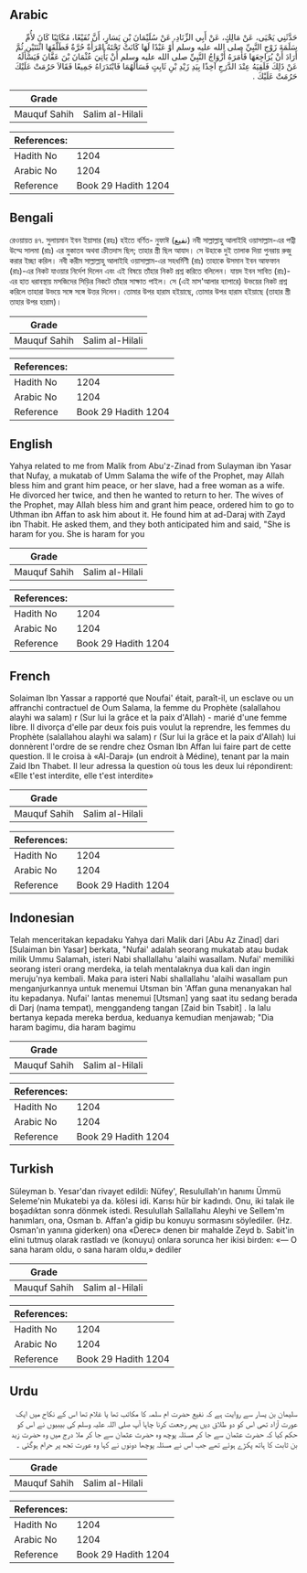 ## Arabic


<div dir="rtl" lang="ar" style={{fontSize:'larger',backgroundColor:'#f8f9fa',padding:20}}>
حَدَّثَنِي يَحْيَى، عَنْ مَالِكٍ، عَنْ أَبِي الزِّنَادِ، عَنْ سُلَيْمَانَ بْنِ يَسَارٍ، أَنَّ نُفَيْعًا، مُكَاتَبًا كَانَ لأُمِّ سَلَمَةَ زَوْجِ النَّبِيِّ صلى الله عليه وسلم أَوْ عَبْدًا لَهَا كَانَتْ تَحْتَهُ امْرَأَةٌ حُرَّةٌ فَطَلَّقَهَا اثْنَتَيْنِ ثُمَّ أَرَادَ أَنْ يُرَاجِعَهَا فَأَمَرَهُ أَزْوَاجُ النَّبِيِّ صلى الله عليه وسلم أَنْ يَأْتِيَ عُثْمَانَ بْنَ عَفَّانَ فَيَسْأَلَهُ عَنْ ذَلِكَ فَلَقِيَهُ عِنْدَ الدَّرَجِ آخِذًا بِيَدِ زَيْدِ بْنِ ثَابِتٍ فَسَأَلَهُمَا فَابْتَدَرَاهُ جَمِيعًا فَقَالاَ حَرُمَتْ عَلَيْكَ حَرُمَتْ عَلَيْكَ ‏.‏
</div>
<div style={{backgroundColor:'#f8f9fa',padding:20, marginBottom: 10}}><table> <thead> <tr> <th>Grade</th> <th></th> </tr> </thead> <tbody> <tr><td>Mauquf Sahih</td><td>Salim al-Hilali</td></tr></tbody></table><table> <thead> <tr> <th>References:</th> <th></th> </tr> </thead> <tbody><tr><td>Hadith No</td><td>1204</td></tr><tr><td>Arabic No</td><td>1204</td></tr><tr><td>Reference</td><td>Book 29 Hadith 1204</td></tr></tbody></table></div>

## Bengali


<div dir="ltr" lang="bn" style={{fontSize:'larger',backgroundColor:'#f8f9fa',padding:20}}>
রেওয়ায়ত ৪৭. সুলায়মান ইবন ইয়াসার (রহঃ) হইতে বর্ণিত- নুফাঈ (نفيع) নবী সাল্লাল্লাহু আলাইহি ওয়াসাল্লাম-এর পত্নী উম্মে সালমা (রাঃ) এর মুকাতব অথবা ক্রীতদাস ছিল; তাহার স্ত্রী ছিল আযাদ। সে উহাকে দুই তালাক দিয়া পুনরায় রুজু করার ইচ্ছা করিল। নবী করীম সাল্লাল্লাহু আলাইহি ওয়াসাল্লাম-এর সহধর্মিণী (রাঃ) তাহাকে উসমান ইবন আফফান (রাঃ)-এর নিকট যাওয়ার নির্দেশ দিলেন এবং এই বিষয়ে তাঁহার নিকট প্রশ্ন করিতে বলিলেন। যায়দ ইবন সাবিত (রাঃ)-এর হাত ধরাবস্থায় মসজিদের সিড়ির নিকটে তাঁহার সাক্ষাত পাইল। সে (এই মাস'আলার ব্যাপারে) উভয়ের নিকট প্রশ্ন করিলে তাহারা উভয়ে সঙ্গে সঙ্গে উত্তর দিলেন। তোমার উপর হারাম হইয়াছে, তোমার উপর হারাম হইয়াছে (তাহার স্ত্রী তাহার উপর হারাম)।
</div>
<div style={{backgroundColor:'#f8f9fa',padding:20, marginBottom: 10}}><table> <thead> <tr> <th>Grade</th> <th></th> </tr> </thead> <tbody> <tr><td>Mauquf Sahih</td><td>Salim al-Hilali</td></tr></tbody></table><table> <thead> <tr> <th>References:</th> <th></th> </tr> </thead> <tbody><tr><td>Hadith No</td><td>1204</td></tr><tr><td>Arabic No</td><td>1204</td></tr><tr><td>Reference</td><td>Book 29 Hadith 1204</td></tr></tbody></table></div>

## English


<div dir="ltr" lang="en" style={{fontSize:'larger',backgroundColor:'#f8f9fa',padding:20}}>
Yahya related to me from Malik from Abu'z-Zinad from Sulayman ibn Yasar that Nufay, a mukatab of Umm Salama the wife of the Prophet, may Allah bless him and grant him peace, or her slave, had a free woman as a wife. He divorced her twice, and then he wanted to return to her. The wives of the Prophet, may Allah bless him and grant him peace, ordered him to go to Uthman ibn Affan to ask him about it. He found him at ad-Daraj with Zayd ibn Thabit. He asked them, and they both anticipated him and said, "She is haram for you. She is haram for you
</div>
<div style={{backgroundColor:'#f8f9fa',padding:20, marginBottom: 10}}><table> <thead> <tr> <th>Grade</th> <th></th> </tr> </thead> <tbody> <tr><td>Mauquf Sahih</td><td>Salim al-Hilali</td></tr></tbody></table><table> <thead> <tr> <th>References:</th> <th></th> </tr> </thead> <tbody><tr><td>Hadith No</td><td>1204</td></tr><tr><td>Arabic No</td><td>1204</td></tr><tr><td>Reference</td><td>Book 29 Hadith 1204</td></tr></tbody></table></div>

## French


<div dir="ltr" lang="fr" style={{fontSize:'larger',backgroundColor:'#f8f9fa',padding:20}}>
Solaiman Ibn Yassar a rapporté que Noufai' était, paraît-il, un esclave ou un affranchi contractuel de Oum Salama, la femme du Prophète (salallahou alayhi wa salam) r (Sur lui la grâce et la paix d'Allah) - marié d'une femme libre. Il divorça d'elle par deux fois puis voulut la reprendre, les femmes du Prophète (salallahou alayhi wa salam) r (Sur lui la grâce et la paix d'Allah) lui donnèrent l'ordre de se rendre chez Osman Ibn Affan lui faire part de cette question. Il le croisa à «Al-Daraj» (un endroit à Médine), tenant par la main Zaid Ibn Thabet. Il leur adressa la question où tous les deux lui répondirent: «Elle t'est interdite, elle t'est interdite»
</div>
<div style={{backgroundColor:'#f8f9fa',padding:20, marginBottom: 10}}><table> <thead> <tr> <th>Grade</th> <th></th> </tr> </thead> <tbody> <tr><td>Mauquf Sahih</td><td>Salim al-Hilali</td></tr></tbody></table><table> <thead> <tr> <th>References:</th> <th></th> </tr> </thead> <tbody><tr><td>Hadith No</td><td>1204</td></tr><tr><td>Arabic No</td><td>1204</td></tr><tr><td>Reference</td><td>Book 29 Hadith 1204</td></tr></tbody></table></div>

## Indonesian


<div dir="ltr" lang="id" style={{fontSize:'larger',backgroundColor:'#f8f9fa',padding:20}}>
Telah menceritakan kepadaku Yahya dari Malik dari [Abu Az Zinad] dari [Sulaiman bin Yasar] berkata, "Nufai' adalah seorang mukatab atau budak milik Ummu Salamah, isteri Nabi shallallahu 'alaihi wasallam. Nufai' memiliki seorang isteri orang merdeka, ia telah mentalaknya dua kali dan ingin meruju'nya kembali. Maka para isteri Nabi shallallahu 'alaihi wasallam pun menganjurkannya untuk menemui Utsman bin 'Affan guna menanyakan hal itu kepadanya. Nufai' lantas menemui [Utsman] yang saat itu sedang berada di Darj (nama tempat), menggandeng tangan [Zaid bin Tsabit] . Ia lalu bertanya kepada mereka berdua, keduanya kemudian menjawab; "Dia haram bagimu, dia haram bagimu
</div>
<div style={{backgroundColor:'#f8f9fa',padding:20, marginBottom: 10}}><table> <thead> <tr> <th>Grade</th> <th></th> </tr> </thead> <tbody> <tr><td>Mauquf Sahih</td><td>Salim al-Hilali</td></tr></tbody></table><table> <thead> <tr> <th>References:</th> <th></th> </tr> </thead> <tbody><tr><td>Hadith No</td><td>1204</td></tr><tr><td>Arabic No</td><td>1204</td></tr><tr><td>Reference</td><td>Book 29 Hadith 1204</td></tr></tbody></table></div>

## Turkish


<div dir="ltr" lang="tr" style={{fontSize:'larger',backgroundColor:'#f8f9fa',padding:20}}>
Süleyman b. Yesar'dan rivayet edildi: Nüfey', Resulullah'ın hanımı Ümmü Seleme'nin Mukatebi ya da. kölesi idi. Karısı hür bir kadındı. Onu, iki talak ile boşadıktan sonra dönmek istedi. Resulullah Sallallahu Aleyhi ve Sellem'm hanımları, ona, Osman b. Affan'a gidip bu konuyu sormasını söylediler. (Hz. Osman'ın yanına giderken) ona «Derec» denen bir mahalde Zeyd b. Sabit'in elini tutmuş olarak rastladı ve (konuyu) onlara sorunca her ikisi birden: «— O sana haram oldu, o sana haram oldu,» dediler
</div>
<div style={{backgroundColor:'#f8f9fa',padding:20, marginBottom: 10}}><table> <thead> <tr> <th>Grade</th> <th></th> </tr> </thead> <tbody> <tr><td>Mauquf Sahih</td><td>Salim al-Hilali</td></tr></tbody></table><table> <thead> <tr> <th>References:</th> <th></th> </tr> </thead> <tbody><tr><td>Hadith No</td><td>1204</td></tr><tr><td>Arabic No</td><td>1204</td></tr><tr><td>Reference</td><td>Book 29 Hadith 1204</td></tr></tbody></table></div>

## Urdu


<div dir="rtl" lang="ur" style={{fontSize:'larger',backgroundColor:'#f8f9fa',padding:20}}>
سلیمان بن یسار سے روایت ہے کہ نفیع حضرت ام سلمہ کا مکاتب تھا یا غلام تھا اس کے نکاح میں ایک عورت آزاد تھی اس کو دو طلاق دیں پھر رجعت کرنا چاہا آپ صلی اللہ علیہ وسلم کی بیبیوں نے اس کو حکم کیا کہ حضرت عثمان سے جا کر مسئلہ پوچھ وہ حضرت عثمان سے جا کر ملا درج میں وہ حضرت زید بن ثابت کا ہاتھ پکڑے ہوئے تھے جب اس نے مسئلہ پوچھا دونوں نے کہا وہ عورت تجھ پر حرام ہوگئی ۔
</div>
<div style={{backgroundColor:'#f8f9fa',padding:20, marginBottom: 10}}><table> <thead> <tr> <th>Grade</th> <th></th> </tr> </thead> <tbody> <tr><td>Mauquf Sahih</td><td>Salim al-Hilali</td></tr></tbody></table><table> <thead> <tr> <th>References:</th> <th></th> </tr> </thead> <tbody><tr><td>Hadith No</td><td>1204</td></tr><tr><td>Arabic No</td><td>1204</td></tr><tr><td>Reference</td><td>Book 29 Hadith 1204</td></tr></tbody></table></div>